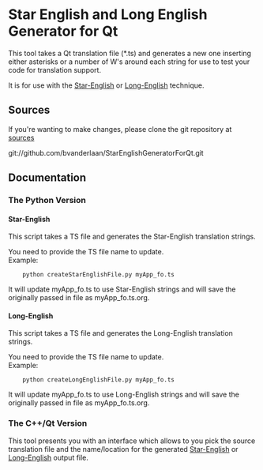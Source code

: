 Star English and Long English Generator for Qt
=================

This tool takes a Qt translation file (*.ts) and generates a new one inserting either asterisks or a number of W's around each string for use to test your code for translation support.

It is for use with the [Star-English] or [Long-English] technique.

Sources
-------

If you're wanting to make changes, please clone the git repository at [sources]

git://github.com/bvanderlaan/StarEnglishGeneratorForQt.git

Documentation
-------------

### The Python Version
#### Star-English

This script takes a TS file and generates the Star-English translation strings.

You need to provide the TS file name to update.<br>
Example:<br>
```
    python createStarEnglishFile.py myApp_fo.ts
```
	
It will update myApp_fo.ts to use Star-English strings and will save the originally passed in file as myApp_fo.ts.org.

#### Long-English

This script takes a TS file and generates the Long-English translation strings.

You need to provide the TS file name to update.<br>
Example:<br>
```
    python createLongEnglishFile.py myApp_fo.ts
```
	
It will update myApp_fo.ts to use Long-English strings and will save the originally passed in file as myApp_fo.ts.org.

### The C++/Qt Version

This tool presents you with an interface which allows to you pick the source translation file and the name/location for the generated [Star-English] or [Long-English] output file.


[website]: http://bradvanderlaan.ca
[Star-English]: http://imaginativethinking.ca/heck-star-english
[Long-English]: http://imaginativethinking.ca/what-the-heck-is-long-english
[sources]: https://github.com/bvanderlaan/StarEnglishGeneratorForQt

